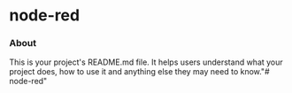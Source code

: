 node-red
========

### About

This is your project's README.md file. It helps users understand what your
project does, how to use it and anything else they may need to know."# node-red" 
